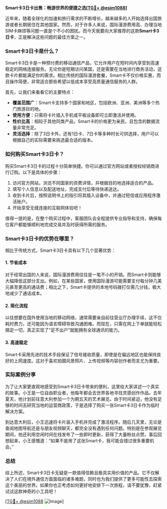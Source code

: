 **Smart卡3日卡出售：畅游世界的便捷之选[[TG💪+ @esim1088](https://t.me/s/esim1088)]**

近年来，随着全球化的加速和旅行需求的不断增长，越来越多的人开始选择出国旅游或者长期居住在其他国家。然而，对于许多人来说，国际漫游费用高、办理当地SIM卡麻烦等问题一直是个不小的困扰。而今天我要向大家推荐的这款**Smart卡3日卡**，正是解决这些问题的最佳方案之一。

### Smart卡3日卡是什么？

Smart卡3日卡是一种预付费的移动通信产品，它允许用户在短时间内享受到高速稳定的网络连接服务。无论你是短期访问某国，还是需要在当地进行商务活动，这款卡片都能满足你的需求。相比传统的国际漫游套餐，Smart卡不仅价格实惠，而且操作简便，非常适合那些希望以低成本享受高质量通信服务的人群。

首先，让我们来看看它的主要特点：
- **覆盖范围广**：Smart卡支持多个国家和地区，包括欧洲、亚洲、美洲等多个热门旅游目的地。
- **使用方便**：只需将卡片插入手机或平板设备即可立即激活并使用。
- **性价比高**：相较于其他同类产品，Smart卡的价格更为亲民，且包含的数据流量非常充足。
- **灵活选择**：除了3日卡外，还有1日卡、7日卡等多种时长可供选择，用户可以根据自己的实际需要来挑选最合适的版本。

### 如何购买Smart卡3日卡？

购买Smart卡3日卡的过程十分简单快捷。你可以通过官方网站或者授权经销商进行订购。以下是具体的步骤：

1. 访问官方网站，浏览不同国家的资费详情，并根据目的地选择适合的产品。
2. 填写个人信息以及配送地址，完成支付后等待快递送达。
3. 收到卡片后，按照说明书上的指引将其插入设备中，并通过短信或应用程序激活账户。
4. 开始享受无缝连接的互联网体验吧！

值得一提的是，在整个购买过程中，客服团队会全程提供专业指导和支持，确保每位客户都能够顺利地完成交易并及时获得所需的服务。

### Smart卡3日卡的优势在哪里？

相比于传统方式，Smart卡3日卡具有以下几个显著优势：

#### 1. 节省成本
对于经常出国的人来说，国际漫游费用往往是一笔不小的开销。而Smart卡则能够大幅降低这部分支出。例如，在某些国家，使用国际漫游可能需要支付每分钟几美元甚至更高的通话费；相比之下，Smart卡提供的本地号码拨打仅需几分钱，极大地减少了通话成本。

#### 2. 简化流程
以往想要在国外使用当地的移动网络，通常需要亲自前往营业厅办理手续，这不仅耗时费力，还可能因为语言障碍导致沟通困难。而现在，只需在网上下单就能轻松搞定一切，真正实现了“足不出户”就能拥有全球通讯的能力。

#### 3. 高速稳定
Smart卡采用先进的技术手段保证了信号接收质量，即使是在偏远地区也能保持良好的上网速度。这对于喜欢拍摄风景照片、上传视频等内容创作者而言尤为重要。

### 实际案例分享

为了让大家更直观地感受到Smart卡3日卡带来的便利，这里给大家讲述一个真实的故事。小王是一位自由职业者，他每年都会去世界各地寻找灵感创作作品。去年夏天，他计划前往意大利参加一个为期五天的艺术展览。由于时间紧迫，他没有足够的时间去研究当地的运营商政策，于是选择了购买一张Smart卡3日卡作为临时解决方案。

到达意大利后，小王迅速将卡片装入手机并完成了激活程序。随后几天里，无论是查阅地图导航还是与朋友视频聊天，都完全没有遇到任何问题。特别是在参观展览期间，他还利用空闲时间在线发布了一些即时更新，获得了大量粉丝点赞。事后回想起来，小王感慨道：“如果不是用了这张Smart卡，我可能会错过很多重要机会。”

### 总结

综上所述，Smart卡3日卡无疑是一款值得信赖且极具实用价值的产品。它不仅解决了人们在境外通信方面面临的诸多难题，同时也为我们提供了更多可能性去探索这个美丽的世界。如果你也正考虑如何更好地安排下一次旅程，请不要犹豫，赶紧试试这款神奇的小工具吧！

[[TG💪+ @esim1088](https://t.me/s/esim1088) ![Image](https://i.postimg.cc/4NQfJmqS/Snipaste-2025-05-13-00-14-12.png)]